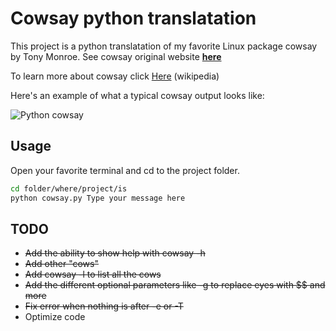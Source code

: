 # Cowsay python translatation

This project is a python translatation of my favorite Linux package cowsay by Tony Monroe.
See cowsay original website [**here**](https://web.archive.org/web/20071026043648/http://www.nog.net/~tony/warez/cowsay.shtml)

To learn more about cowsay click [Here](https://en.wikipedia.org/wiki/Cowsay) (wikipedia)

Here's an example of what a typical cowsay output looks like:

![Python cowsay](https://i.imgur.com/TNFl65L.png)

## Usage

Open your favorite terminal and cd to the project folder.

```bash
cd folder/where/project/is
python cowsay.py Type your message here
```

## TODO

* ~~Add the ability to show help with cowsay -h~~
* ~~Add other "cows"~~
* ~~Add cowsay -l to list all the cows~~
* ~~Add the different optional parameters like -g to replace eyes with $$ and more~~
* ~~Fix error when nothing is after -e or -T~~
* Optimize code
